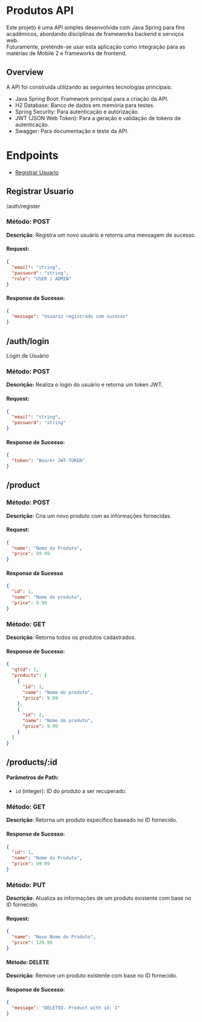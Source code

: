 # Produtos API

Este projeto é uma API simples desenvolvida com Java Spring para fins acadêmicos, abordando disciplinas de frameworks
backend e serviços web.  
Futuramente, pretende-se usar esta aplicação como integração para as matérias de Mobile 2 e frameworks de frontend.

## Overview

A API foi construída utilizando as seguintes tecnologias principais:

- Java Spring Boot: Framework principal para a criação da API.
- H2 Database: Banco de dados em memória para testes.
- Spring Security: Para autenticação e autorização.
- JWT (JSON Web Token): Para a geração e validação de tokens de autenticação.
- Swagger: Para documentação e teste da API.
# Endpoints
- [Registrar Usuario](#registrar-usuario)

## Registrar Usuario
/auth/register
### Método: POST

**Descrição**: Registra um novo usuário e retorna uma mensagem de sucesso.

#### Request:

````Json
{
  "email": "string",
  "password": "string",
  "role": "USER | ADMIN"
}
````

#### Response de Sucesso:

````json
{
  "message": "Usuario registrado com sucesso"
}
````

## /auth/login

Login de Usuário

### Método: POST

**Descrição:** Realiza o login do usuário e retorna um token JWT.

#### Request:

````json
{
  "email": "string",
  "password": "string"
}
````

#### Response de Sucesso:

````json
{
  "token": "Bearer JWT-TOKEN"
}
````

## /product

### Método: POST

**Descrição**: Cria um novo produto com as informações fornecidas.

#### Request:

```json
{
  "name": "Nome do Produto",
  "price": 99.99
}
```

#### Response de Sucesso

````json
{
  "id": 1,
  "name": "Nome do produto",
  "price": 9.99
}
````

### Método: GET

**Descrição**: Retorna todos os produtos cadastrados.

#### Response de Sucesso:

```json
{
  "qttd": 2,
  "products": [
    {
      "id": 1,
      "name": "Nome do produto",
      "price": 9.99
    },
    {
      "id": 2,
      "name": "Nome do produto",
      "price": 9.99
    }
  ]
}
```

## /products/:id

#### Parâmetros de Path:

- `id` (integer): ID do produto a ser recuperado.

### Método: GET

**Descrição**: Retorna um produto específico baseado no ID fornecido.

#### Response de Sucesso:

```json
{
  "id": 1,
  "name": "Nome do Produto",
  "price": 99.99
}
```
### Método: PUT  
**Descrição**: Atualiza as informações de um produto existente com base no ID fornecido.

#### Request:
```json
{
  "name": "Novo Nome do Produto",
  "price": 129.99
}
````

#### Método: DELETE  
**Descrição**: Remove um produto existente com base no ID fornecido.

#### Response de Sucesso:
```json
{
  "message": "DELETED. Product with id: 1"
}
```



